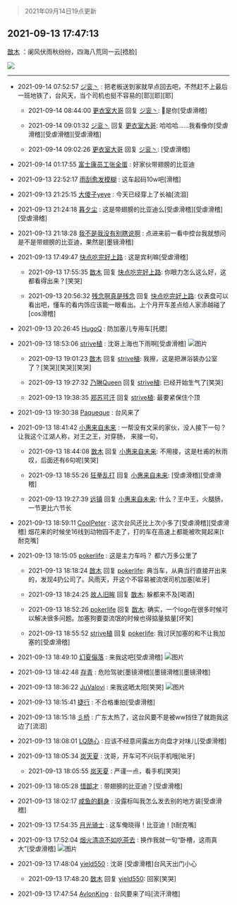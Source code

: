 > 2021年09月14日19点更新
<link rel="stylesheet" href="https://cdn.jsdelivr.net/gh/taotie6/sampleJSON@main/css/photo_show.css">
<meta name="referrer" content="no-referrer" />


 ## 2021-09-13 17:47:13 

 [㪚木](https://www.coolapk.com/feed/29959977?shareKey=Yjg1MmI1MDU3N2MzNjEzZjJmMTg~) ：阑风伏雨秋纷纷，四海八荒同一云[捂脸] 

<div class="album">
<img class="img-item" src="https://image.coolapk.com/feed/2021/0913/17/1081091_7502a85f_6429_6078@672x380.gif" />
</div>

 ------- 

- 2021-09-14 07:52:57 [ジ衮丶](uid=494451) : 把老板送到家就早点回去吧，不然赶不上最后一班地铁了，台风天，当个司机也挺不容易的[耶][耶][耶] 

    - 2021-09-14 08:44:00 [更衣室大哥](uid=780455) 回复 [ジ衮丶](uid=494451): 🤡是你[受虐滑稽] 

    - 2021-09-14 09:01:32 [ジ衮丶](uid=494451) 回复 [更衣室大哥](uid=780455): 哈哈哈……我看像你[受虐滑稽][受虐滑稽][受虐滑稽] 

    - 2021-09-14 09:02:26 [更衣室大哥](uid=780455) 回复 [ジ衮丶](uid=494451): [受虐滑稽] 

- 2021-09-14 01:17:55 [富士康员工张全蛋](uid=3327026) : 好家伙带翅膀的比亚迪 

- 2021-09-13 22:52:17 [雨刮愈发模糊](uid=994676) : 这车起码10w吧[滑稽] 

- 2021-09-13 21:25:15 [大傻子yeye](uid=1019731) : 今天已经穿上了长袖[流泪] 

- 2021-09-13 21:24:18 [暮夕尘](uid=1629367) : 这是带翅膀的比亚迪么[受虐滑稽][受虐滑稽][受虐滑稽] 

- 2021-09-13 21:18:28 [我不是我没有别瞎说啊](uid=2231912) : 点进来前一看中控台我就想问是不是带翅膀的比亚迪，果然是[墨镜滑稽] 

- 2021-09-13 17:49:47 [快点吃完好上路](uid=2452073) : 这是宾利嘛[受虐滑稽] 

    - 2021-09-13 17:55:35 [㪚木](uid=1081091) 回复 [快点吃完好上路](uid=2452073): 你眼力怎么这么好，这都看得出来？[笑哭] 

    - 2021-09-13 20:56:32 [残念啊真是残念](uid=3743257) 回复 [快点吃完好上路](uid=2452073): 仪表盘可以看出吧，懂车的看内饰应该能一眼看出。上个月开车差点给人家添越碰了[cos滑稽] 

- 2021-09-13 20:26:45 [HugoQ](uid=784557) : 防加塞儿专用车[托腮] 

- 2021-09-13 18:53:06 [strive植](uid=1468928) : 沈哥上海也下雨啊[受虐滑稽] ![图片](https://image.coolapk.com/feed/2021/0913/18/1468928_06b1f78f_0370_8419@403x716.gif)

    - 2021-09-13 19:01:23 [㪚木](uid=1081091) 回复 [strive植](uid=1468928): 我擦，这是把淋浴装办公室了？[笑哭][笑哭][笑哭] 

    - 2021-09-13 19:27:32 [乃琳Queen](uid=2370903) 回复 [strive植](uid=1468928): 已经开始生气了[笑哭] 

    - 2021-09-13 19:38:35 [郑苏可汗](uid=678781) 回复 [strive植](uid=1468928): 最要紧保住个顶 

- 2021-09-13 19:30:38 [Paqueque](uid=685582) : 台风来了 

- 2021-09-13 18:41:42 [小惠来自未来](uid=847097) : 一帮没有文采的家伙，没人接下一句？ 让我这个江湖人称，对王之王，对穿肠，  来接一句， 

    - 2021-09-13 18:44:08 [㪚木](uid=1081091) 回复 [小惠来自未来](uid=847097): 不用接，这是杜甫的秋雨叹，后面还有6句呢[笑哭] 

    - 2021-09-13 18:55:26 [狂拳乱打](uid=3563742) 回复 [小惠来自未来](uid=847097): [受虐滑稽][受虐滑稽] 

    - 2021-09-13 19:27:39 [远镇](uid=1471248) 回复 [小惠来自未来](uid=847097): 什么？王中王，火腿肠，一节更比六节长 

- 2021-09-13 18:59:11 [CoolPeter](uid=1437066) : 这次台风还比上次小多了[受虐滑稽][受虐滑稽]
烟花来的时候坐16线到动物园不走了，打的车在高速上都能被吹晃起来[t耐克嘴] 

- 2021-09-13 18:15:05 [pokerlife](uid=575409) : 这是主力车吗？ 都六万多公里了 

    - 2021-09-13 18:18:24 [㪚木](uid=1081091) 回复 [pokerlife](uid=575409): 典当车，从典当行直接开出来的，发现4扔公司了。风雨天，开这个不容易被流氓司机加塞[呲牙] 

    - 2021-09-13 18:24:25 [故人旧眸](uid=5481001) 回复 [㪚木](uid=1081091): 躲都来不及[喝酒] 

    - 2021-09-13 18:52:26 [pokerlife](uid=575409) 回复 [㪚木](uid=1081091): 确实，一个logo在很多时候可以解决很多问题。加塞狗要耍流氓的时候也得掂量掂量[坏笑] 

    - 2021-09-13 18:55:52 [strive植](uid=1468928) 回复 [pokerlife](uid=575409): 我讨厌加塞的和不让我加塞的[受虐滑稽] 

- 2021-09-13 18:49:10 [幻夏傟落](uid=2370809) : 来我这吧[受虐滑稽] ![图片](https://image.coolapk.com/feed/2021/0913/18/2370809_148925c8_0148_7066@3325x2494.jpeg)

- 2021-09-13 18:42:48 [存青](uid=1006954) : 危险驾驶[墨镜滑稽][墨镜滑稽][墨镜滑稽] 

- 2021-09-13 18:36:22 [JuValovi](uid=1780252) : 来我这晒太阳[笑哭] ![图片](https://image.coolapk.com/feed/2021/0913/18/1780252_19780433_9380_3911@3325x2494.jpeg)

- 2021-09-13 18:15:41 [捷行](uid=1629443) : 不合格重拍[受虐滑稽] 

- 2021-09-13 18:15:18 [彡桥](uid=3740933) : 广东太热了，这台风要不是被ww挡住了就跑我这边了[流泪] 

- 2021-09-13 18:08:01 [LQ随心](uid=1002360) : 应该不经意间露出方向盘才对味儿[受虐滑稽] 

- 2021-09-13 18:05:34 [岚天夏](uid=1974131) : 沈哥，开车可不兴玩手机哦[呲牙] 

    - 2021-09-13 18:05:55 [岚天夏](uid=1974131) : 严谨一点，看手机[笑哭] 

- 2021-09-13 18:05:28 [惜鄙才](uid=2616582) : 带翅膀的比亚迪？[受虐滑稽] 

- 2021-09-13 18:02:17 [咸鱼的翻身](uid=3945270) : 没露标叫我怎么发去别的地方装[受虐滑稽] 

- 2021-09-13 17:54:35 [月光骑士](uid=2632367) : 这车俺晓得！比亚迪！[t耐克嘴] 

- 2021-09-13 17:52:04 [烟火清凉不如吃茶去](uid=4279524) : 换作我就一句“卧槽，这雨真大”[受虐滑稽] ![图片](https://image.coolapk.com/feed/2021/0529/13/718004_626ccb53_6792_5708@240x212.jpeg)

- 2021-09-13 17:48:04 [yield550](uid=3550732) : 沈哥 [受虐滑稽]台风天出门小心 

    - 2021-09-13 17:48:20 [㪚木](uid=1081091) 回复 [yield550](uid=3550732): 回家[笑哭] 

- 2021-09-13 17:47:54 [AvlonKing](uid=964891) : 台风要来了吗[流汗滑稽] 

